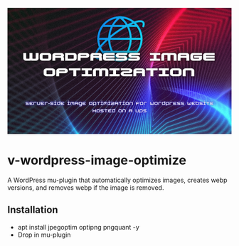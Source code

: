 ![Header](./png_20230314_215505_0000.png)


# v-wordpress-image-optimize
A WordPress mu-plugin that automatically optimizes images, creates webp versions, and removes webp if the image is removed.

## Installation 
- apt install jpegoptim optipng pngquant -y
- Drop in mu-plugin
